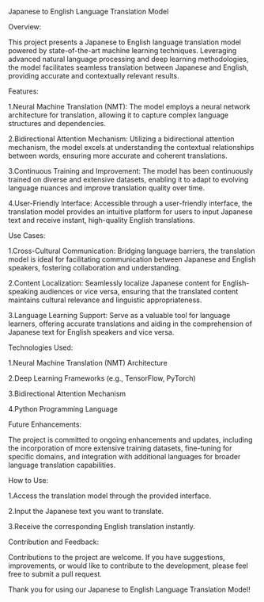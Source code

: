 Japanese to English Language Translation Model

Overview:

This project presents a Japanese to English language translation model powered by state-of-the-art machine learning techniques. Leveraging advanced natural language processing and deep learning methodologies, the model facilitates seamless translation between Japanese and English, providing accurate and contextually relevant results.

Features:

1.Neural Machine Translation (NMT): The model employs a neural network architecture for translation, allowing it to capture complex language structures and dependencies.

2.Bidirectional Attention Mechanism: Utilizing a bidirectional attention mechanism, the model excels at understanding the contextual relationships between words, ensuring more accurate and coherent translations.

3.Continuous Training and Improvement: The model has been continuously trained on diverse and extensive datasets, enabling it to adapt to evolving language nuances and improve translation quality over time.

4.User-Friendly Interface: Accessible through a user-friendly interface, the translation model provides an intuitive platform for users to input Japanese text and receive instant, high-quality English translations.

Use Cases:

1.Cross-Cultural Communication: Bridging language barriers, the translation model is ideal for facilitating communication between Japanese and English speakers, fostering collaboration and understanding.

2.Content Localization: Seamlessly localize Japanese content for English-speaking audiences or vice versa, ensuring that the translated content maintains cultural relevance and linguistic appropriateness.

3.Language Learning Support: Serve as a valuable tool for language learners, offering accurate translations and aiding in the comprehension of Japanese text for English speakers and vice versa.

Technologies Used:

1.Neural Machine Translation (NMT) Architecture

2.Deep Learning Frameworks (e.g., TensorFlow, PyTorch)

3.Bidirectional Attention Mechanism

4.Python Programming Language

Future Enhancements:

The project is committed to ongoing enhancements and updates, including the incorporation of more extensive training datasets, fine-tuning for specific domains, and integration with additional languages for broader language translation capabilities.

How to Use:

1.Access the translation model through the provided interface.

2.Input the Japanese text you want to translate.

3.Receive the corresponding English translation instantly.

Contribution and Feedback:

Contributions to the project are welcome. If you have suggestions, improvements, or would like to contribute to the development, please feel free to submit a pull request.

Thank you for using our Japanese to English Language Translation Model!

